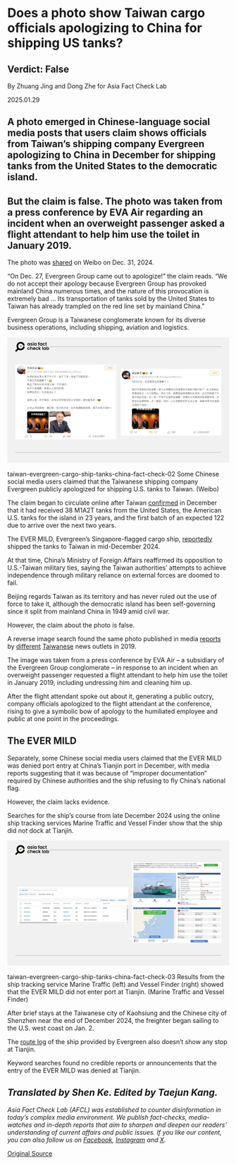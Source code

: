 # Does a photo show Taiwan cargo officials apologizing to China for shipping US tanks?

## Verdict: False

By Zhuang Jing and Dong Zhe for Asia Fact Check Lab

2025.01.29

## A photo emerged in Chinese-language social media posts that users claim shows officials from Taiwan’s shipping company Evergreen apologizing to China in December for shipping tanks from the United States to the democratic island.

## But the claim is false. The photo was taken from a press conference by EVA Air regarding an incident when an overweight passenger asked a flight attendant to help him use the toilet in January 2019.

The photo was [shared](https://weibo.com/6811672042/P7rJKlA6v) on Weibo on Dec. 31, 2024.

“On Dec. 27, Evergreen Group came out to apologize!” the claim reads. “We do not accept their apology because Evergreen Group has provoked mainland China numerous times, and the nature of this provocation is extremely bad … Its transportation of tanks sold by the United States to Taiwan has already trampled on the red line set by mainland China.”

Evergreen Group is a Taiwanese conglomerate known for its diverse business operations, including shipping, aviation and logistics.

![Some Chinese social media users claimed that the Taiwanese shipping company Evergreen publicly apologized for shipping U.S. tanks to Taiwan.](images/TPQTVSZ3AVCPHNQVPRQZSNDWBI.jpg)

taiwan-evergreen-cargo-ship-tanks-china-fact-check-02 Some Chinese social media users claimed that the Taiwanese shipping company Evergreen publicly apologized for shipping U.S. tanks to Taiwan. (Weibo)

The claim began to circulate online after Taiwan [confirmed](https://www.rfa.org/english/china/2024/12/20/china-taiwan-new-tank/) in December that it had received 38 M1A2T tanks from the United States, the American U.S. tanks for the island in 23 years, and the first batch of an expected 122 due to arrive over the next two years.

The EVER MILD, Evergreen’s Singapore-flagged cargo ship, [reportedly](https://tw.nextapple.com/politics/20241215/A512280E152C4DD70A74B79055817899) shipped the tanks to Taiwan in mid-December 2024.

At that time, China’s Ministry of Foreign Affairs reaffirmed its opposition to U.S.-Taiwan military ties, saying the Taiwan authorities’ attempts to achieve independence through military reliance on external forces are doomed to fail.

Beijing regards Taiwan as its territory and has never ruled out the use of force to take it, although the democratic island has been self-governing since it split from mainland China in 1949 amid civil war.

However, the claim about the photo is false.

A reverse image search found the same photo published in media [reports](https://news.pts.org.tw/article/421561) by [different](https://news.ltn.com.tw/news/life/breakingnews/2689860) [Taiwanese](https://www.ettoday.net/news/20190201/1371162.htm) news outlets in 2019.

The image was taken from a press conference by EVA Air – a subsidiary of the Evergreen Group conglomerate – in response to an incident when an overweight passenger requested a flight attendant to help him use the toilet in January 2019, including undressing him and cleaning him up.

After the flight attendant spoke out about it, generating a public outcry, company officials apologized to the flight attendant at the conference, rising to give a symbolic bow of apology to the humiliated employee and public at one point in the proceedings.

## The EVER MILD

Separately, some Chinese social media users claimed that the EVER MILD was denied port entry at China’s Tianjin port in December, with media reports suggesting that it was because of “improper documentation” required by Chinese authorities and the ship refusing to fly China’s national flag.

However, the claim lacks evidence.

Searches for the ship’s course from late December 2024 using the online ship tracking services Marine Traffic and Vessel Finder show that the ship did not dock at Tianjin.

![Results from the ship tracking service Marine Traffic (left) and Vessel Finder (right) showed that the EVER MILD did not enter port at Tianjin.](images/65TQISXKSJABPKO5T4CIJQZVH4.jpg)

taiwan-evergreen-cargo-ship-tanks-china-fact-check-03 Results from the ship tracking service Marine Traffic (left) and Vessel Finder (right) showed that the EVER MILD did not enter port at Tianjin. (Marine Traffic and Vessel Finder)

After brief stays at the Taiwanese city of Kaohsiung and the Chinese city of Shenzhen near the end of December 2024, the freighter began sailing to the U.S. west coast on Jan. 2.

The [route log](https://www.containerlink.com.tw/cl/CLINK_QueryShip) of the ship provided by Evergreen also doesn’t show any stop at Tianjin.

Keyword searches found no credible reports or announcements that the entry of the EVER MILD was denied at Tianjin.

## *Translated by Shen Ke. Edited by Taejun Kang.*

*Asia Fact Check Lab (AFCL) was established to counter disinformation in today’s complex media environment. We publish fact-checks, media-watches and in-depth reports that aim to sharpen and deepen our readers’ understanding of current affairs and public issues. If you like our content, you can also follow us on* [*Facebook*](https://www.facebook.com/asiafactchecklabcn)*,* [*Instagram*](https://www.instagram.com/asiafactchecklab/) *and* [*X*](https://twitter.com/AFCL_eng)*.*



[Original Source](https://www.rfa.org/english/factcheck/2025/01/30/taiwan-evergreen-cargo-ship-tanks-china-fact-check/)